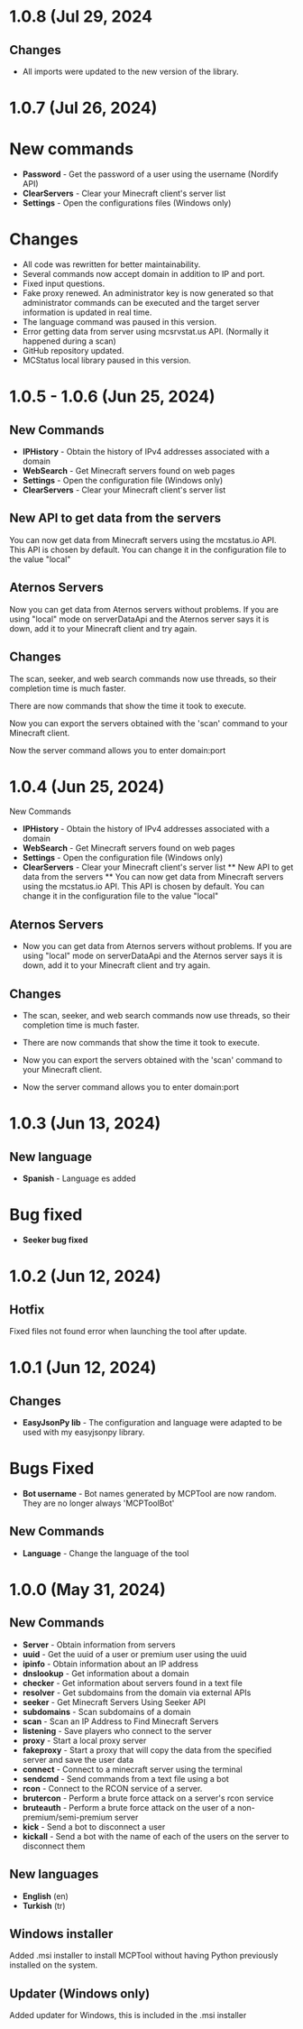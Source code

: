 # 1.0.8 (Jul 29, 2024
## Changes
* All imports were updated to the new version of the library.

# 1.0.7 (Jul 26, 2024)
# New commands
* **Password** - Get the password of a user using the username (Nordify API)
* **ClearServers** - Clear your Minecraft client's server list
* **Settings** - Open the configurations files (Windows only)

# Changes
* All code was rewritten for better maintainability.
* Several commands now accept domain in addition to IP and port.
* Fixed input questions.
* Fake proxy renewed. An administrator key is now generated so that administrator commands can be executed and the target server information is updated in real time.
* The language command was paused in this version.
* Error getting data from server using mcsrvstat.us API. (Normally it happened during a scan)
* GitHub repository updated.
* MCStatus local library paused in this version.

# 1.0.5 - 1.0.6 (Jun 25, 2024)
## New Commands
* **IPHistory** - Obtain the history of IPv4 addresses associated with a domain
* **WebSearch** - Get Minecraft servers found on web pages
* **Settings** - Open the configuration file (Windows only)
* **ClearServers** - Clear your Minecraft client's server list

## New API to get data from the servers
You can now get data from Minecraft servers using the mcstatus.io API. This API is chosen by default. You can change it in the configuration file to the value "local"

## Aternos Servers
Now you can get data from Aternos servers without problems. If you are using "local" mode on serverDataApi and the Aternos server says it is down, add it to your Minecraft client and try again.

## Changes
The scan, seeker, and web search commands now use threads, so their completion time is much faster.

There are now commands that show the time it took to execute.

Now you can export the servers obtained with the 'scan' command to your Minecraft client.

Now the server command allows you to enter domain:port

# 1.0.4 (Jun 25, 2024)
New Commands
* **IPHistory** - Obtain the history of IPv4 addresses associated with a domain
* **WebSearch** - Get Minecraft servers found on web pages
* **Settings** - Open the configuration file (Windows only)
* **ClearServers** - Clear your Minecraft client's server list 
** New API to get data from the servers
** You can now get data from Minecraft servers using the mcstatus.io API. This API is chosen by default. You can change it in the configuration file to the value "local"

## Aternos Servers
* Now you can get data from Aternos servers without problems. If you are using "local" mode on serverDataApi and the Aternos server says it is down, add it to your Minecraft client and try again.

## Changes
* The scan, seeker, and web search commands now use threads, so their completion time is much faster.

* There are now commands that show the time it took to execute.

* Now you can export the servers obtained with the 'scan' command to your Minecraft client.

* Now the server command allows you to enter domain:port

# 1.0.3 (Jun 13, 2024)
## New language
* **Spanish** - Language es added

# Bug fixed
* **Seeker bug fixed**

# 1.0.2 (Jun 12, 2024)

## Hotfix
Fixed files not found error when launching the tool after update.

###

# 1.0.1 (Jun 12, 2024)

## Changes
* **EasyJsonPy lib** - The configuration and language were adapted to be used with my easyjsonpy library.

# Bugs Fixed
* **Bot username** - Bot names generated by MCPTool are now random. They are no longer always 'MCPToolBot'

## New Commands
* **Language** - Change the language of the tool

###

# 1.0.0 (May 31, 2024)

## New Commands
* **Server** - Obtain information from servers
* **uuid** - Get the uuid of a user or premium user using the uuid
* **ipinfo** - Obtain information about an IP address
* **dnslookup** - Get information about a domain
* **checker** - Get information about servers found in a text file
* **resolver** - Get subdomains from the domain via external APIs
* **seeker** - Get Minecraft Servers Using Seeker API
* **subdomains** - Scan subdomains of a domain
* **scan** - Scan an IP Address to Find Minecraft Servers
* **listening** - Save players who connect to the server
* **proxy** - Start a local proxy server
* **fakeproxy** - Start a proxy that will copy the data from the specified server and save the user data
* **connect** - Connect to a minecraft server using the terminal
* **sendcmd** - Send commands from a text file using a bot
* **rcon** - Connect to the RCON service of a server.
* **brutercon** - Perform a brute force attack on a server's rcon service
* **bruteauth** - Perform a brute force attack on the user of a non-premium/semi-premium server
* **kick** - Send a bot to disconnect a user
* **kickall** - Send a bot with the name of each of the users on the server to disconnect them

## New languages
* **English** (en)
* **Turkish** (tr)

## Windows installer
Added .msi installer to install MCPTool without having Python previously installed on the system.

## Updater (Windows only)
Added updater for Windows, this is included in the .msi installer